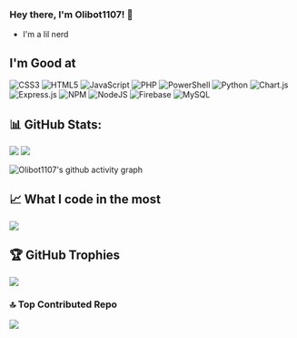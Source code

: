 ### Hey there, I'm Olibot1107! 👋
- I'm a lil nerd

## I'm Good at
![CSS3](https://img.shields.io/badge/css3-%231572B6.svg?style=for-the-badge&logo=css3&logoColor=white)
![HTML5](https://img.shields.io/badge/html5-%23E34F26.svg?style=for-the-badge&logo=html5&logoColor=white)
![JavaScript](https://img.shields.io/badge/javascript-%23323330.svg?style=for-the-badge&logo=javascript&logoColor=%23F7DF1E)
![PHP](https://img.shields.io/badge/php-%23777BB4.svg?style=for-the-badge&logo=php&logoColor=white)
![PowerShell](https://img.shields.io/badge/PowerShell-%235391FE.svg?style=for-the-badge&logo=powershell&logoColor=white)
![Python](https://img.shields.io/badge/python-3670A0?style=for-the-badge&logo=python&logoColor=ffdd54)
![Chart.js](https://img.shields.io/badge/chart.js-F5788D.svg?style=for-the-badge&logo=chart.js&logoColor=white)
![Express.js](https://img.shields.io/badge/express.js-%23404d59.svg?style=for-the-badge&logo=express&logoColor=%2361DAFB)
![NPM](https://img.shields.io/badge/NPM-%23CB3837.svg?style=for-the-badge&logo=npm&logoColor=white)
![NodeJS](https://img.shields.io/badge/node.js-6DA55F?style=for-the-badge&logo=node.js&logoColor=white)
![Firebase](https://img.shields.io/badge/firebase-a08021?style=for-the-badge&logo=firebase&logoColor=ffcd34)
![MySQL](https://img.shields.io/badge/mysql-4479A1.svg?style=for-the-badge&logo=mysql&logoColor=white)

## 📊 GitHub Stats:
![](https://github-readme-stats.vercel.app/api?username=Olibot1107&theme=default&hide_border=false&include_all_commits=false&count_private=false&title_color=0066FF&text_color=003399&icon_color=0066FF&bg_color=FFFFFF)
![](https://github-readme-streak-stats.herokuapp.com/?user=Olibot1107&theme=default&hide_border=false&background=FFFFFF&fire=0066FF&currStreakLabel=003399)

![Olibot1107's github activity graph](https://github-readme-activity-graph.vercel.app/graph?username=Olibot1107&theme=react&line=0066FF&point=003399&hide_border=true)

## 📈 What I code in the most  
![](https://github-readme-stats.vercel.app/api/top-langs/?username=Olibot1107&theme=default&hide_border=false&include_all_commits=false&count_private=false&layout=compact&title_color=0066FF&text_color=003399&icon_color=0066FF&bg_color=FFFFFF)

## 🏆 GitHub Trophies
![](https://github-profile-trophy.vercel.app/?username=Olibot1107&theme=onedark&no-frame=false&no-bg=true&margin-w=4)

### 🔝 Top Contributed Repo
![](https://github-contributor-stats.vercel.app/api?username=Olibot1107&limit=3&theme=onedark&combine_all_yearly_contributions=true)
